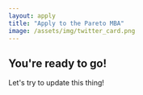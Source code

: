```yaml
---
layout: apply
title: "Apply to the Pareto MBA"
image: /assets/img/twitter_card.png
---
```


## You're ready to go!

Let's try to update this thing!
